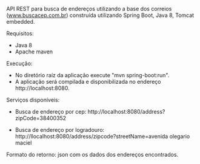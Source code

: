 API REST para busca de endereços utilizando a base dos correios (www.buscacep.com.br) construída utilizando Spring Boot, Java 8, Tomcat embedded.

Requisitos: 
- Java 8
- Apache maven

Execução:
- No diretório raíz da aplicação execute "mvn spring-boot:run".
- A aplicação será compilada e disponibilizada no endereço http://localhost:8080.

Serviços disponíveis:
- Busca de endereço por cep:
http://localhost:8080/address?zipCode=38400352

- Busca de endereço por logradouro:
http://llocalhost:8080/address/zipcode?streetName=avenida olegario maciel

Formato do retorno: json com os dados dos endereços encontrados.